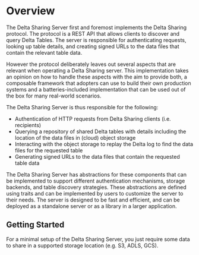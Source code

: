 # Overview

The Delta Sharing Server first and foremost implements the Delta Sharing protocol.
The protocol is a REST API that allows clients to discover and query
Delta Tables. The server is responsible for authenticating requests, looking up
table details, and creating signed URLs to the data files that contain the
relevant table data.

However the protocol deliberately leaves out several aspects that are relevant
when operating a Delta Sharing server. This implementation takes an opinion
on how to handle these aspects with the aim to provide both, a composable
framework that adopters can use to build their own production systems and a
batteries-included implementation that can be used out of the box for many
real-world scenarios.

The Delta Sharing Server is thus responsible for the following:

- Authentication of HTTP requests from Delta Sharing clients (i.e. recipients)
- Querying a repository of shared Delta tables with details including the
  location of the data files in (cloud) object storage
- Interacting with the object storage to replay the Delta log to find the data
  files for the requested table
- Generating signed URLs to the data files that contain the requested table data

The Delta Sharing Server has abstractions for these components that can be
implemented to support different authentication mechanisms, storage backends,
and table discovery strategies. These abstractions are defined using traits and
can be implemented by users to customize the server to their needs.
The server is designed to be fast and efficient, and can be deployed
as a standalone server or as a library in a larger application.

## Getting Started

For a minimal setup of the Delta Sharing Server, you just require some data
to share in a supported storage location (e.g. S3, ADLS, GCS).
